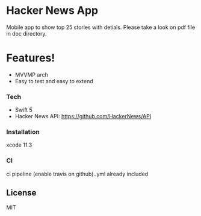 # Hacker News App





Mobile app to show top 25 stories with detials. Please take a look on pdf file in doc directory.


#  Features!

  - MVVMP arch
  - Easy to test and easy to extend


### Tech


* Swift 5
* Hacker News API: https://github.com/HackerNews/API


### Installation

xcode 11.3

### CI

ci pipeline (enable travis on github)..yml already included


License
----

MIT
